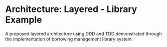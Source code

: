 # Architecture: Layered - Library Example
A proposed layered architecture using DDD and TDD demonstrated through the implementation of borrowing management library system.
